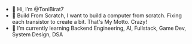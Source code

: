 - 👋 Hi, I’m @ToniBirat7
- 👀 Build From Scratch, I want to build a computer from scratch. Fixing each transistor to create a bit. That's My Motto. Crazy!
- 🌱 I’m currently learning Backend Engineering, AI, Fullstack, Game Dev, System Design, DSA

<!---
ToniBirat7/ToniBirat7 is a ✨ special ✨ repository because its `README.md` (this file) appears on your GitHub profile.
You can click the Preview link to take a look at your changes.
--->

